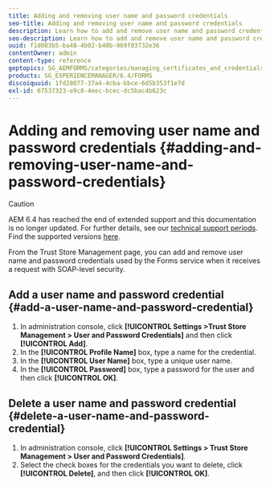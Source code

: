 ```yaml
---
title: Adding and removing user name and password credentials
seo-title: Adding and removing user name and password credentials
description: Learn how to add and remove user name and password credentials.
seo-description: Learn how to add and remove user name and password credentials.
uuid: f1d083b5-ba48-4b02-b40b-969f03732e36
contentOwner: admin
content-type: reference
geptopics: SG_AEMFORMS/categories/managing_certificates_and_credentials
products: SG_EXPERIENCEMANAGER/6.4/FORMS
discoiquuid: 1fd28077-37a4-4cba-bbce-6d5b353f1e7d
exl-id: 67537323-e9c8-4eec-bcec-dc5bac4b623c
---
```

# Adding and removing user name and password credentials {#adding-and-removing-user-name-and-password-credentials}

>[!CAUTION]
>
>AEM 6.4 has reached the end of extended support and this documentation is no longer updated. For further details, see our [technical support periods](https://helpx.adobe.com/support/programs/eol-matrix.html). Find the supported versions [here](https://experienceleague.adobe.com/docs/).

From the Trust Store Management page, you can add and remove user name and password credentials used by the Forms service when it receives a request with SOAP-level security.

## Add a user name and password credential {#add-a-user-name-and-password-credential}

1. In administration console, click **[!UICONTROL Settings >Trust Store Management > User and Password Credentials]** and then click **[!UICONTROL Add]**.
1. In the **[!UICONTROL Profile Name]** box, type a name for the credential.
1. In the **[!UICONTROL User Name]** box, type a unique user name. 
1. In the **[!UICONTROL Password]** box, type a password for the user and then click **[!UICONTROL OK]**.

## Delete a user name and password credential {#delete-a-user-name-and-password-credential}

1. In administration console, click **[!UICONTROL Settings > Trust Store Management > User and Password Credentials]**.
1. Select the check boxes for the credentials you want to delete, click **[!UICONTROL Delete]**, and then click **[!UICONTROL OK]**.
